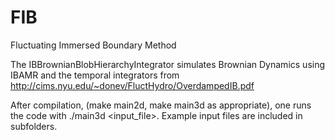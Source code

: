 # FIB
Fluctuating Immersed Boundary Method

The IBBrownianBlobHierarchyIntegrator simulates Brownian Dynamics
using IBAMR and the temporal integrators from
http://cims.nyu.edu/~donev/FluctHydro/OverdampedIB.pdf

After compilation, (make main2d, make main3d  as appropriate), one
runs the code with ./main3d <input_file>.  Example input files
are included in subfolders.
